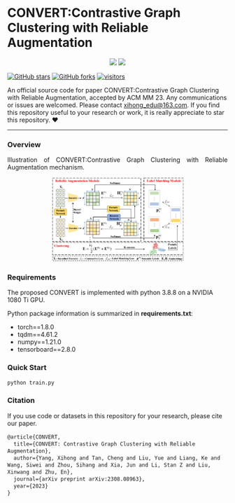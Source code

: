 [stars-img]: https://img.shields.io/github/stars/xihongyang1999/CONVERT?color=yellow
[stars-url]: https://github.com/xihongyang1999/CONVERT/stargazers
[fork-img]: https://img.shields.io/github/forks/xihongyang1999/CONVERT?color=lightblue&label=fork
[fork-url]: https://github.com/xihongyang1999/CONVERT/network/members
[visitors-img]: https://visitor-badge.glitch.me/badge?page_id=xihongyang.1999.CONVERT/
[adgc-url]: https://github.com/xihongyang1999/CONVERT

# CONVERT:Contrastive Graph Clustering with Reliable Augmentation

<p align="center">   
    <a href="https://pytorch.org/" alt="PyTorch">
      <img src="https://img.shields.io/badge/PyTorch-%23EE4C2C.svg?e&logo=PyTorch&logoColor=white" /></a>
    <a href="https://www.acmmm2023.org" alt="Conference">
        <img src="https://img.shields.io/badge/ACM MM'23-brightgreen" /></a>
<p/>



[![GitHub stars][stars-img]][stars-url]
[![GitHub forks][fork-img]][fork-url]
[![visitors][visitors-img]][adgc-url]


An official source code for paper CONVERT:Contrastive Graph Clustering with Reliable Augmentation, accepted by ACM MM 23. Any communications or issues are welcomed. Please contact xihong_edu@163.com. If you find this repository useful to your research or work, it is really appreciate to star this repository. :heart:

-------------

### Overview

<p align = "justify"> 
 Illustration of CONVERT:Contrastive Graph Clustering with Reliable Augmentation mechanism. 
</p>
<div  align="center">    
    <img src="./assets/convert.jpg" width=60%/>
</div>







### Requirements

The proposed CONVERT is implemented with python 3.8.8 on a NVIDIA 1080 Ti GPU. 

Python package information is summarized in **requirements.txt**:

- torch==1.8.0
- tqdm==4.61.2
- numpy==1.21.0
- tensorboard==2.8.0



### Quick Start

```
python train.py 
```



### Citation

If you use code or datasets in this repository for your research, please cite our paper.

```
@article{CONVERT,
  title={CONVERT: Contrastive Graph Clustering with Reliable Augmentation},
  author={Yang, Xihong and Tan, Cheng and Liu, Yue and Liang, Ke and Wang, Siwei and Zhou, Sihang and Xia, Jun and Li, Stan Z and Liu, Xinwang and Zhu, En},
  journal={arXiv preprint arXiv:2308.08963},
  year={2023}
}
```




